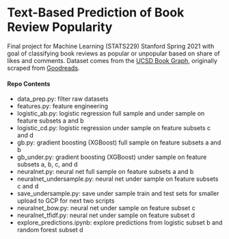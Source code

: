 # Text-Based Prediction of Book Review Popularity

Final project for Machine Learning (STATS229) Stanford Spring 2021 with goal of classifying book reviews as popular or unpopular based on share of likes and comments. Dataset comes from the [UCSD Book Graph](https://sites.google.com/eng.ucsd.edu/ucsdbookgraph/home), originally scraped from [Goodreads](https://www.goodreads.com/).

#### Repo Contents

* data_prep.py: filter raw datasets
* features.py: feature engineering
* logistic_ab.py: logistic regression full sample and under sample on feature subsets a and b
* logistic_cd.py: logistic regression under sample on feature subsets c and d
* gb.py: gradient boosting (XGBoost) full sample on feature subsets a and b
* gb_under.py: gradient boosting (XGBoost) under sample on feature subsets a, b, c, and d
* neuralnet.py: neural net full sample on feature subsets a and b
* neuralnet_undersample.py: neural net under sample on feature subsets c and d
* save_undersample.py: save under sample train and test sets for smaller upload to GCP for next two scripts
* neuralnet_bow.py: neural net under sample on feature subset c
* neuralnet_tfidf.py: neural net under sample on feature subset d
* explore_predictions.ipynb: explore predictions from logistic subset b and random forest subset d
